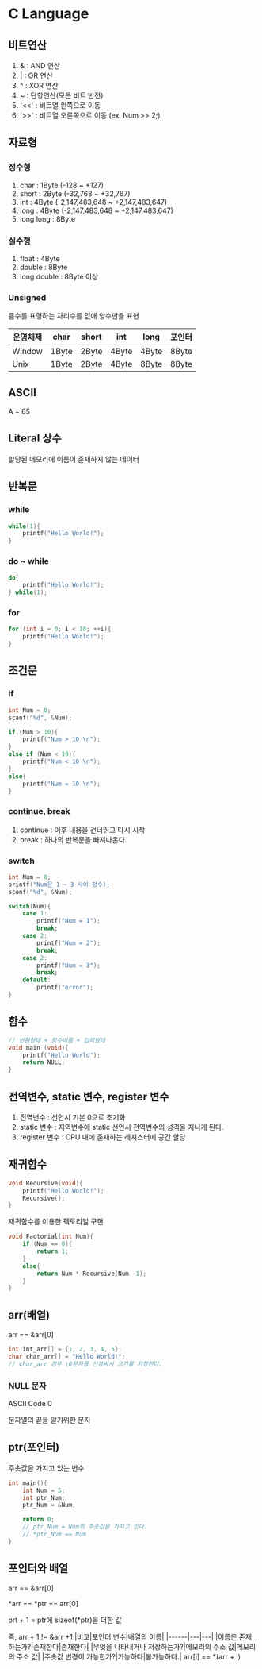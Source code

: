 # C Language

## 비트연산
1. & : AND 연산
2. | : OR 연산
3. ^ : XOR 연산
4. ~ : 단항연산(모든 비트 반전)
5. '<<' : 비트열 왼쪽으로 이동 
6. '>>' : 비트열 오른쪽으로 이동 (ex. Num >> 2;)

## 자료형
### 정수형
1. char : 1Byte (-128 ~ +127)
2. short : 2Byte (-32,768 ~ +32,767)
3. int : 4Byte (-2,147,483,648 ~ +2,147,483,647)
4. long : 4Byte (-2,147,483,648 ~ +2,147,483,647)
5. long long : 8Byte
### 실수형
1. float : 4Byte
2. double : 8Byte
3. long double : 8Byte 이상
### Unsigned
음수를 표형하는 자리수를 없애 양수만을 표현

|운영체제|char|short|int|long|포인터|
|------|---|---|------|---|---|
|Window|1Byte|2Byte|4Byte|4Byte|8Byte|
|Unix|1Byte|2Byte|4Byte|8Byte|8Byte|

## ASCII
A = 65

## Literal 상수
할당된 메모리에 이름이 존재하지 않는 데이터

## 반복문
### while
```c
while(1){
    printf("Hello World!");
}
```
### do ~ while
```c
do{
    printf("Hello World!");
} while(1);
```
### for
```c
for (int i = 0; i < 10; ++i){
    printf("Hello World!");
}
```

## 조건문
### if
```c
int Num = 0;
scanf("%d", &Num);

if (Num > 10){
    printf("Num > 10 \n");
}
else if (Num < 10){
    printf("Num < 10 \n");
}
else{
    printf("Num = 10 \n");
}
```
### continue, break
1. continue : 이후 내용을 건너뛰고 다시 시작
2. break : 하나의 반복문을 빠져나온다.

### switch
```c
int Num = 0;
printf("Num은 1 ~ 3 사이 정수);
scanf("%d", &Num);

switch(Num){
    case 1:
        printf("Num = 1");
        break;
    case 2:
        printf("Num = 2");
        break;
    case 2:
        printf("Num = 3");
        break;
    default:
        printf("error");
}
```

## 함수
```c
// 반환형태 + 함수이름 + 입력형태
void main (void){
    printf("Hello World");
    return NULL;
}
```

## 전역변수, static 변수, register 변수
1. 전역변수 : 선언시 기본 0으로 초기화
2. static 변수 : 지역변수에 static 선언시 전역변수의 성격을 지니게 된다.
3. register 변수 : CPU 내에 존재하는 레지스터에 공간 할당

## 재귀함수
```c
void Recursive(void){
    printf("Hello World!");
    Recursive();
}
```
재귀함수를 이용한 펙토리얼 구현
```c
void Factorial(int Num){
    if (Num == 0){
        return 1;
    }
    else{
        return Num * Recursive(Num -1);
    }
}
```

## arr(배열)
arr == &arr[0]
```c
int int_arr[] = {1, 2, 3, 4, 5};
char char_arr[] = "Hello World!";
// char_arr 경우 \0문자를 신경써서 크기를 지정한다.
```
### NULL 문자
ASCII Code 0

문자열의 끝을 알기위한 문자

## ptr(포인터)
주솟값을 가지고 있는 변수
```c
int main(){
    int Num = 5;
    int ptr_Num;
    ptr_Num = &Num;

    return 0;
    // ptr_Num = Num의 주솟값을 가지고 있다.
    // *ptr_Num == Num
}
```

## 포인터와 배열
arr == &arr[0]

*arr == *ptr == arr[0]

prt + 1 = ptr에 sizeof(*ptr)을 더한 값

즉, arr + 1 != &arr +1
|비교|포인터 변수|배열의 이름|
|------|---|---|
|이름은 존재하는가?|존재한다|존재한다|
|무엇을 나타내거나 저장하는가?|메모리의 주소 값|메모리의 주소 값|
|주솟값 변경이 가능한가?|가능하다|불가능하다.|
arr[i] == *(arr + i)
